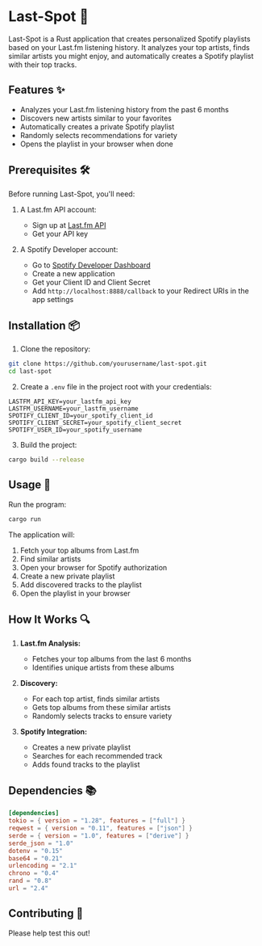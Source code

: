 # Last-Spot 🎵

Last-Spot is a Rust application that creates personalized Spotify playlists based on your Last.fm listening history. It analyzes your top artists, finds similar artists you might enjoy, and automatically creates a Spotify playlist with their top tracks.

## Features ✨
- Analyzes your Last.fm listening history from the past 6 months
- Discovers new artists similar to your favorites
- Automatically creates a private Spotify playlist
- Randomly selects recommendations for variety
- Opens the playlist in your browser when done

## Prerequisites 🛠️

Before running Last-Spot, you'll need:

1. A Last.fm API account:
   - Sign up at [Last.fm API](https://www.last.fm/api/account/create)
   - Get your API key

2. A Spotify Developer account:
   - Go to [Spotify Developer Dashboard](https://developer.spotify.com/dashboard)
   - Create a new application
   - Get your Client ID and Client Secret
   - Add `http://localhost:8888/callback` to your Redirect URIs in the app settings

## Installation 📦

1. Clone the repository:
```bash
git clone https://github.com/yourusername/last-spot.git
cd last-spot
```

2. Create a `.env` file in the project root with your credentials:
```env
LASTFM_API_KEY=your_lastfm_api_key
LASTFM_USERNAME=your_lastfm_username
SPOTIFY_CLIENT_ID=your_spotify_client_id
SPOTIFY_CLIENT_SECRET=your_spotify_client_secret
SPOTIFY_USER_ID=your_spotify_username
```

3. Build the project:
```bash
cargo build --release
```

## Usage 🚀

Run the program:
```bash
cargo run
```

The application will:
1. Fetch your top albums from Last.fm
2. Find similar artists
3. Open your browser for Spotify authorization
4. Create a new private playlist
5. Add discovered tracks to the playlist
6. Open the playlist in your browser

## How It Works 🔍

1. **Last.fm Analysis:**
   - Fetches your top albums from the last 6 months
   - Identifies unique artists from these albums

2. **Discovery:**
   - For each top artist, finds similar artists
   - Gets top albums from these similar artists
   - Randomly selects tracks to ensure variety

3. **Spotify Integration:**
   - Creates a new private playlist
   - Searches for each recommended track
   - Adds found tracks to the playlist

## Dependencies 📚

```toml
[dependencies]
tokio = { version = "1.28", features = ["full"] }
reqwest = { version = "0.11", features = ["json"] }
serde = { version = "1.0", features = ["derive"] }
serde_json = "1.0"
dotenv = "0.15"
base64 = "0.21"
urlencoding = "2.1"
chrono = "0.4"
rand = "0.8"
url = "2.4"
```

## Contributing 🤝

Please help test this out! 

